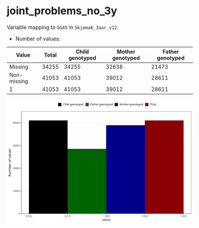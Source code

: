 # joint_problems_no_3y
Variable mapping to `GG45` in `Skjema6_3aar_v12`.
- Number of values:

| Value | Total | Child genotyped | Mother genotyped | Father genotyped |
| ----- | ----- | --------------- | ---------------- | ---------------- |
| Missing | 34255 | 34255 | 32638 | 21473 |
| Non-missing | 41053 | 41053 | 39012 | 28611 |
| 1 | 41053 | 41053 | 39012 | 28611 |



![](joint_problems_no_3y_n.png)



